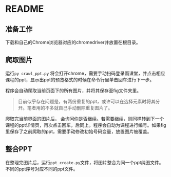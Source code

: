 # README

## 准备工作

下载和自己的Chrome浏览器对应的chromedriver并放置在根目录。



## 爬取图片

运行`py crawl_ppt.py` 将会打开chrome，需要手动扫码登录雨课堂，并点击相应课程的ppt，显示出ppt的预览格式的时候在命令行里单击回车进行下一步。

程序会自动爬取当前页面下的所有图片，并将其保存至fig文件夹里。

> 目前似乎存在问题是，有两份重复的ppt，或许可以在选择元素时将其分开。笔者用的不多就自己手动删除重复图片了。

爬取完当前界面的图片后， 会询问你是否继续。若需要继续，则同样转到下一个课程的ppt详情页，再次点击回车，后同上。程序会自动为课程进行编号。如果fig里保存了之前爬取的ppt，需要手动修改初始号码变量，放置图片被覆盖。



## 整合PPT

在整理完图片后，运行`ppt_create.py`文件，将图片整合为同一个ppt纯图文件。不同的ppt序号对应不同的ppt文件。





